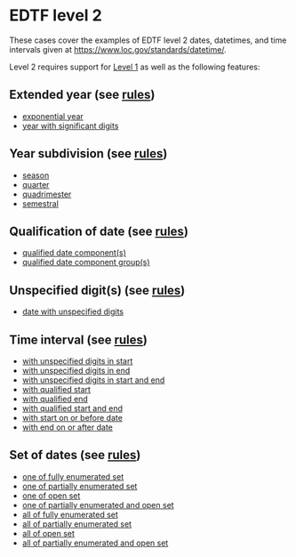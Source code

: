 # EDTF level 2

These cases cover the examples of EDTF level 2 dates, datetimes, and
time intervals given at https://www.loc.gov/standards/datetime/.

Level 2 requires support for [Level 1](../level-1#readme) as well as
the following features:

## Extended year (see [rules](../../rules/level-2/extended-year/rules.n3))

* [exponential year](extended-year/exponential/)
* [year with significant digits](extended-year/significant-digits/)

## Year subdivision (see [rules](../../rules/level-2/year-subdivision/rules.n3))

* [season](year-subdivision/season/)
* [quarter](year-subdivision/quarter/)
* [quadrimester](year-subdivision/quadrimester/)
* [semestral](year-subdivision/semestral/)
 
## Qualification of date (see [rules](../../level-2/qualification/rules.n3))

* [qualified date component(s)](qualification/individual/)
* [qualified date component group(s)](qualification/group/)
 
## Unspecified digit(s) (see [rules](../../level-2/unspecified/rules.n3))

* [date with unspecified digits](unspecified/)

## Time interval (see [rules](../../level-2/interval/rules.n3))

* [with unspecified digits in start](interval/unspecified-start/)
* [with unspecified digits in end](interval/unspecified-end/)
* [with unspecified digits in start and end](interval/unspecified-both/)
* [with qualified start](interval/qualified-start/)
* [with qualified end](interval/qualified-end/)
* [with qualified start and end](interval/qualified-both/)
* [with start on or before date](interval/on-or-before/)
* [with end on or after date](interval/on-or-after/)

## Set of dates (see [rules](../../level-2/set/rules.n3))
 
* [one of fully enumerated set](set/one-of-full/)
* [one of partially enumerated set](set/one-of-partial/)
* [one of open set](set/one-of-open/)
* [one of partially enumerated and open set](set/one-of-partial-and-open/)
* [all of fully enumerated set](set/all-of-full/)
* [all of partially enumerated set](set/all-of-partial/)
* [all of open set](set/all-of-open/)
* [all of partially enumerated and open set](set/all-of-partial-and-open/)

